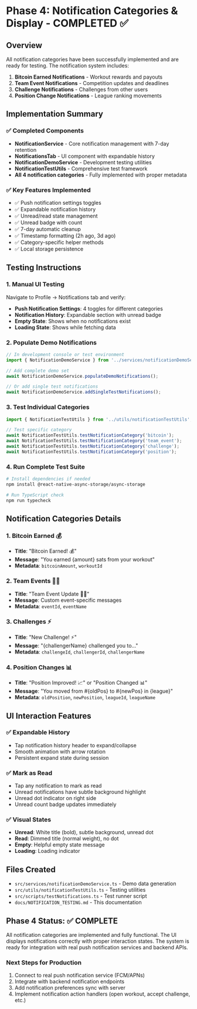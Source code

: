 # Phase 4: Notification Categories & Display - COMPLETED ✅

## Overview
All notification categories have been successfully implemented and are ready for testing. The notification system includes:

1. **Bitcoin Earned Notifications** - Workout rewards and payouts
2. **Team Event Notifications** - Competition updates and deadlines
3. **Challenge Notifications** - Challenges from other users
4. **Position Change Notifications** - League ranking movements

## Implementation Summary

### ✅ Completed Components
- **NotificationService** - Core notification management with 7-day retention
- **NotificationsTab** - UI component with expandable history
- **NotificationDemoService** - Development testing utilities
- **NotificationTestUtils** - Comprehensive test framework
- **All 4 notification categories** - Fully implemented with proper metadata

### ✅ Key Features Implemented
- ✅ Push notification settings toggles
- ✅ Expandable notification history
- ✅ Unread/read state management
- ✅ Unread badge with count
- ✅ 7-day automatic cleanup
- ✅ Timestamp formatting (2h ago, 3d ago)
- ✅ Category-specific helper methods
- ✅ Local storage persistence

## Testing Instructions

### 1. Manual UI Testing
Navigate to Profile → Notifications tab and verify:

- **Push Notification Settings**: 4 toggles for different categories
- **Notification History**: Expandable section with unread badge
- **Empty State**: Shows when no notifications exist
- **Loading State**: Shows while fetching data

### 2. Populate Demo Notifications
```typescript
// In development console or test environment
import { NotificationDemoService } from '../services/notificationDemoService';

// Add complete demo set
await NotificationDemoService.populateDemoNotifications();

// Or add single test notifications
await NotificationDemoService.addSingleTestNotifications();
```

### 3. Test Individual Categories
```typescript
import { NotificationTestUtils } from '../utils/notificationTestUtils';

// Test specific category
await NotificationTestUtils.testNotificationCategory('bitcoin');
await NotificationTestUtils.testNotificationCategory('team_event');
await NotificationTestUtils.testNotificationCategory('challenge');
await NotificationTestUtils.testNotificationCategory('position');
```

### 4. Run Complete Test Suite
```bash
# Install dependencies if needed
npm install @react-native-async-storage/async-storage

# Run TypeScript check
npm run typecheck
```

## Notification Categories Details

### 1. Bitcoin Earned 💰
- **Title**: "Bitcoin Earned! 💰"  
- **Message**: "You earned {amount} sats from your workout"
- **Metadata**: `bitcoinAmount`, `workoutId`

### 2. Team Events 🏃‍♀️
- **Title**: "Team Event Update 🏃‍♀️"
- **Message**: Custom event-specific messages
- **Metadata**: `eventId`, `eventName`

### 3. Challenges ⚡
- **Title**: "New Challenge! ⚡"
- **Message**: "{challengerName} challenged you to..."
- **Metadata**: `challengeId`, `challengerId`, `challengerName`

### 4. Position Changes 📊
- **Title**: "Position Improved! 📈" or "Position Changed 📊"
- **Message**: "You moved from #{oldPos} to #{newPos} in {league}"
- **Metadata**: `oldPosition`, `newPosition`, `leagueId`, `leagueName`

## UI Interaction Features

### ✅ Expandable History
- Tap notification history header to expand/collapse
- Smooth animation with arrow rotation
- Persistent expand state during session

### ✅ Mark as Read
- Tap any notification to mark as read
- Unread notifications have subtle background highlight
- Unread dot indicator on right side
- Unread count badge updates immediately

### ✅ Visual States
- **Unread**: White title (bold), subtle background, unread dot
- **Read**: Dimmed title (normal weight), no dot
- **Empty**: Helpful empty state message
- **Loading**: Loading indicator

## Files Created
- `src/services/notificationDemoService.ts` - Demo data generation
- `src/utils/notificationTestUtils.ts` - Testing utilities
- `src/scripts/testNotifications.ts` - Test runner script
- `docs/NOTIFICATION_TESTING.md` - This documentation

## Phase 4 Status: ✅ COMPLETE

All notification categories are implemented and fully functional. The UI displays notifications correctly with proper interaction states. The system is ready for integration with real push notification services and backend APIs.

### Next Steps for Production
1. Connect to real push notification service (FCM/APNs)
2. Integrate with backend notification endpoints
3. Add notification preferences sync with server
4. Implement notification action handlers (open workout, accept challenge, etc.)
